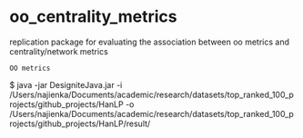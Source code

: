# oo_centrality_metrics
replication package for evaluating the association between oo metrics and centrality/network metrics

`OO metrics`

$ java -jar DesigniteJava.jar -i /Users/najienka/Documents/academic/research/datasets/top_ranked_100_projects/github_projects/HanLP -o /Users/najienka/Documents/academic/research/datasets/top_ranked_100_projects/github_projects/HanLP/result/
